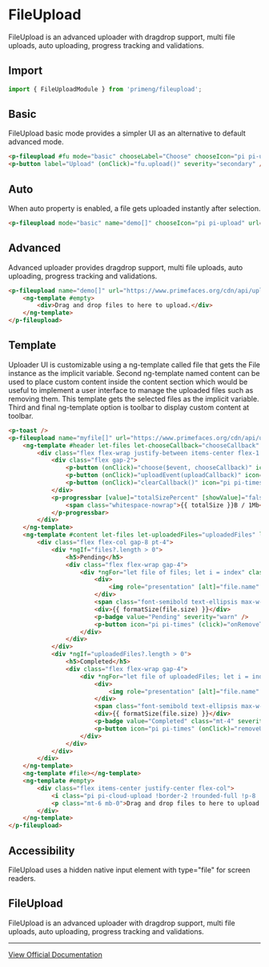 # FileUpload

FileUpload is an advanced uploader with dragdrop support, multi file uploads, auto uploading, progress tracking and validations.

## Import

```typescript
import { FileUploadModule } from 'primeng/fileupload';
```

## Basic

FileUpload basic mode provides a simpler UI as an alternative to default advanced mode.

```html
<p-fileupload #fu mode="basic" chooseLabel="Choose" chooseIcon="pi pi-upload" name="demo[]" url="https://www.primefaces.org/cdn/api/upload.php" accept="image/*" maxFileSize="1000000" (onUpload)="onUpload($event)" />
<p-button label="Upload" (onClick)="fu.upload()" severity="secondary" />
```

## Auto

When auto property is enabled, a file gets uploaded instantly after selection.

```html
<p-fileupload mode="basic" name="demo[]" chooseIcon="pi pi-upload" url="https://www.primefaces.org/cdn/api/upload.php" accept="image/*" maxFileSize="1000000" (onUpload)="onBasicUploadAuto($event)" [auto]="true" chooseLabel="Browse" />
```

## Advanced

Advanced uploader provides dragdrop support, multi file uploads, auto uploading, progress tracking and validations.

```html
<p-fileupload name="demo[]" url="https://www.primefaces.org/cdn/api/upload.php" (onUpload)="onUpload($event)" [multiple]="true" accept="image/*" maxFileSize="1000000" mode="advanced">
    <ng-template #empty>
        <div>Drag and drop files to here to upload.</div>
    </ng-template>
</p-fileupload>
```

## Template

Uploader UI is customizable using a ng-template called file that gets the File instance as the implicit variable. Second ng-template named content can be used to place custom content inside the content section which would be useful to implement a user interface to manage the uploaded files such as removing them. This template gets the selected files as the implicit variable. Third and final ng-template option is toolbar to display custom content at toolbar.

```html
<p-toast />
<p-fileupload name="myfile[]" url="https://www.primefaces.org/cdn/api/upload.php" [multiple]="true" accept="image/*" maxFileSize="1000000" (onUpload)="onTemplatedUpload()" (onSelect)="onSelectedFiles($event)">
    <ng-template #header let-files let-chooseCallback="chooseCallback" let-clearCallback="clearCallback" let-uploadCallback="uploadCallback">
        <div class="flex flex-wrap justify-between items-center flex-1 gap-4">
            <div class="flex gap-2">
                <p-button (onClick)="choose($event, chooseCallback)" icon="pi pi-images" [rounded]="true" [outlined]="true" />
                <p-button (onClick)="uploadEvent(uploadCallback)" icon="pi pi-cloud-upload" [rounded]="true" [outlined]="true" severity="success" [disabled]="!files || files.length === 0" />
                <p-button (onClick)="clearCallback()" icon="pi pi-times" [rounded]="true" [outlined]="true" severity="danger" [disabled]="!files || files.length === 0" />
            </div>
            <p-progressbar [value]="totalSizePercent" [showValue]="false" class="w-full" class="md:w-20rem h-1 w-full md:ml-auto">
                <span class="whitespace-nowrap">{{ totalSize }}B / 1Mb</span>
            </p-progressbar>
        </div>
    </ng-template>
    <ng-template #content let-files let-uploadedFiles="uploadedFiles" let-removeFileCallback="removeFileCallback" let-removeUploadedFileCallback="removeUploadedFileCallback">
        <div class="flex flex-col gap-8 pt-4">
            <div *ngIf="files?.length > 0">
                <h5>Pending</h5>
                <div class="flex flex-wrap gap-4">
                    <div *ngFor="let file of files; let i = index" class="p-8 rounded-border flex flex-col border border-surface items-center gap-4">
                        <div>
                            <img role="presentation" [alt]="file.name" [src]="file.objectURL" width="100" height="50" />
                        </div>
                        <span class="font-semibold text-ellipsis max-w-60 whitespace-nowrap overflow-hidden">{{ file.name }}</span>
                        <div>{{ formatSize(file.size) }}</div>
                        <p-badge value="Pending" severity="warn" />
                        <p-button icon="pi pi-times" (click)="onRemoveTemplatingFile($event, file, removeFileCallback, index)" [outlined]="true" [rounded]="true" severity="danger" />
                    </div>
                </div>
            </div>
            <div *ngIf="uploadedFiles?.length > 0">
                <h5>Completed</h5>
                <div class="flex flex-wrap gap-4">
                    <div *ngFor="let file of uploadedFiles; let i = index" class="card m-0 px-12 flex flex-col border border-surface items-center gap-4">
                        <div>
                            <img role="presentation" [alt]="file.name" [src]="file.objectURL" width="100" height="50" />
                        </div>
                        <span class="font-semibold text-ellipsis max-w-60 whitespace-nowrap overflow-hidden">{{ file.name }}</span>
                        <div>{{ formatSize(file.size) }}</div>
                        <p-badge value="Completed" class="mt-4" severity="success" />
                        <p-button icon="pi pi-times" (onClick)="removeUploadedFileCallback(index)" [outlined]="true" [rounded]="true" severity="danger" />
                    </div>
                </div>
            </div>
        </div>
    </ng-template>
    <ng-template #file></ng-template>
    <ng-template #empty>
        <div class="flex items-center justify-center flex-col">
            <i class="pi pi-cloud-upload !border-2 !rounded-full !p-8 !text-4xl !text-muted-color"></i>
            <p class="mt-6 mb-0">Drag and drop files to here to upload.</p>
        </div>
    </ng-template>
</p-fileupload>
```

## Accessibility

FileUpload uses a hidden native input element with type="file" for screen readers.

## FileUpload

FileUpload is an advanced uploader with dragdrop support, multi file uploads, auto uploading, progress tracking and validations.

---

[View Official Documentation](https://primeng.org/fileupload)
